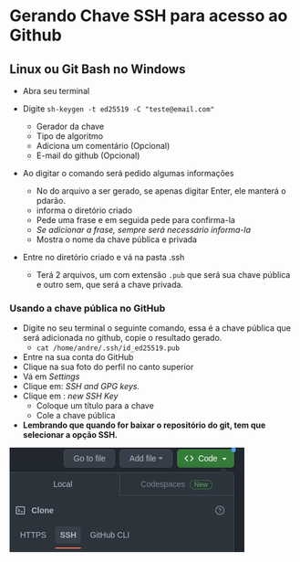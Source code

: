 # Gerando Chave SSH para acesso ao Github

## Linux ou Git Bash no Windows

- Abra seu terminal
- Digite `sh-keygen -t ed25519 -C "teste@email.com"`
    - Gerador da chave
    - Tipo de algoritmo
    - Adiciona um comentário    (Opcional)
    - E-mail do github          (Opcional)
- Ao digitar o comando será pedido algumas informações
    - No do arquivo a ser gerado, se apenas digitar Enter, ele manterá o pdarão.
    - informa o diretório criado
    - Pede uma frase e em seguida pede para confirma-la
    - *Se adicionar a frase, sempre será necessário informa-la*
    - Mostra o nome da chave pública e privada

- Entre no diretório criado e vá na pasta .ssh
    - Terá 2 arquivos, um com extensão `.pub` que será sua chave pública e outro sem, que será a chave privada.

### Usando a chave pública no GitHub
- Digite no seu terminal o seguinte comando, essa é a chave pública que será adicionada no github, copie o resultado gerado.
    - `cat /home/andre/.ssh/id_ed25519.pub`
- Entre na sua conta do GitHub
- Clique na sua foto do perfil no canto superior
- Vá em *Settings*
- Clique em: *SSH and GPG keys.*
- Clique em : *new SSH Key*
    - Coloque um título para a chave
    - Cole a chave pública
- **Lembrando que quando for baixar o repositório do git, tem que selecionar a opção SSH.**

![SSH](./imagens/ssh.png)

